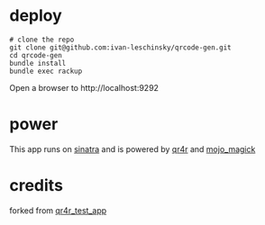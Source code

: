 # deploy

    # clone the repo
    git clone git@github.com:ivan-leschinsky/qrcode-gen.git
    cd qrcode-gen
    bundle install
    bundle exec rackup

Open a browser to http://localhost:9292

# power

This app runs on [sinatra](http://www.sinatrarb.com) and is powered by [qr4r](https://github.com/rcode5/qr4r) and [mojo_magick](https://github.com/rcode5/mojo_magick)

# credits

forked from [qr4r_test_app](https://github.com/rcode5/qr4r_test_app)
